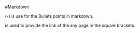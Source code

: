 #Markdown

(-) is use for the Bullets points in markdown.
[ ]() is used to provide the link of the any page in the square brackets.